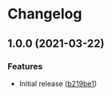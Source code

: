 # Changelog

## 1.0.0 (2021-03-22)


### Features

* Initial release ([b219be1](https://www.github.com/fortify-ps/fortify-ssc-parser-php-security-checker/commit/b219be1baf168498f81895cf1130c3ea31f3ea09))
